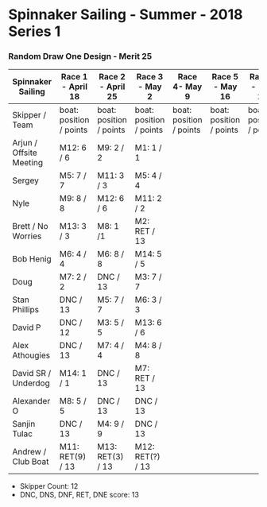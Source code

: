 # Spinnaker Sailing - Summer - 2018 Series 1
### Random Draw One Design - Merit 25

| Spinnaker Sailing | Race 1 - April 18 | Race 2 - April 25 | Race 3 - May 2    | Race 4- May 9     | Race 5 - May 16   | Race 6 - May 23   | Series Points |
| --- | --- | --- | --- | --- | --- | --- | --- |
| Skipper / Team    | boat: position / points | boat: position / points | boat: position / points | boat: position / points | boat: position / points | boat: position / points | |
| Arjun / Offsite Meeting | M12: 6 / 6 | M9: 2 / 2 | M1: 1 / 1 |||| 9 |
| Sergey | M5: 7 / 7 | M11: 3 / 3 | M5: 4 / 4 |||| 14 |
| Nyle | M9: 8 / 8 | M12: 6 / 6 | M11: 2 / 2 |||| 16 |
| Brett / No Worries | M13: 3 / 3 | M8: 1 /1 | M2: RET / 13 |||| 17 |
| Bob Henig | M6: 4 / 4 | M6: 8 / 8 | M14: 5 / 5 |||| 17 |
| Doug | M7: 2 / 2 | DNC / 13 | M3: 7 / 7 |||| 22 |
| Stan Phillips | DNC / 13 | M5: 7 / 7 | M6: 3 / 3 |||| 23 |
| David P | DNC / 12 | M3: 5 / 5 | M13: 6 / 6 |||| 24 |
| Alex Athougies | DNC / 13 | M7: 4 / 4 | M4: 8 / 8 |||| 25 |
| David SR / Underdog | M14: 1 / 1 | DNC / 13 | M7: RET / 13 |||| 27 |
| Alexander O | M8: 5 / 5 | DNC / 13 | DNC / 13 |||| 31 |
| Sanjin Tulac | DNC / 13 | M4: 9 / 9 | DNC / 13 |||| 35 |
| Andrew / Club Boat | M11: RET(9) / 13 | M13: RET(3) / 13 | M12: RET(?) / 13 |||| 39 |

* Skipper Count: 12
* DNC, DNS, DNF, RET, DNE score: 13
